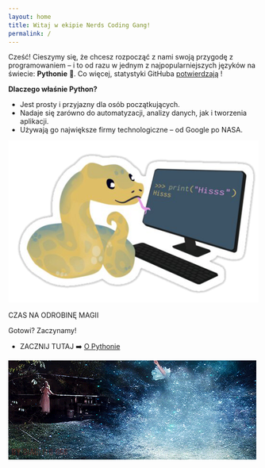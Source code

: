 ```yaml
---
layout: home
title: Witaj w ekipie Nerds Coding Gang!
permalink: /
---
```


Cześć! Cieszymy się, że chcesz rozpocząć z nami swoją przygodę z programowaniem – i to od razu w jednym z najpopularniejszych języków na świecie: **Pythonie** 🐍. Co więcej, statystyki GitHuba [potwierdzają](http://githut.info/) !

**Dlaczego właśnie Python?**

- Jest prosty i przyjazny dla osób początkujących.
- Nadaje się zarówno do automatyzacji, analizy danych, jak i tworzenia aplikacji.
- Używają go największe firmy technologiczne – od Google po NASA.

![](./assets/snake.png)

CZAS NA ODROBINĘ MAGII

Gotowi? Zaczynamy!

* ZACZNIJ TUTAJ ➡️ [O Pythonie](_pages/01-python.md)

![](./assets/magic.gif)